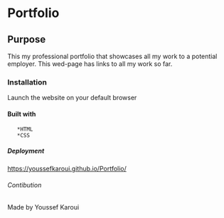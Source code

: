 # Portfolio
## Purpose

This my professional portfolio that showcases all my work to a potential employer. This wed-page has links to all my work so far.


### Installation

Launch the website on your default browser 

#### Built with
      
       *HTML
       *CSS




##### Deployment

https://youssefkaroui.github.io/Portfolio/


###### Contibution 


Made by Youssef Karoui
